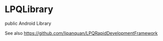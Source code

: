 # LPQLibrary
public Android Library

 See also https://github.com/lipanquan/LPQRapidDevelopmentFramework
